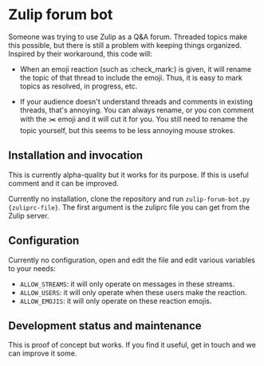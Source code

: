 # Zulip forum bot

Someone was trying to use Zulip as a Q&A forum.  Threaded topics make
this possible, but there is still a problem with keeping things
organized.  Inspired by their workaround, this code will:

* When an emoji reaction (such as :check_mark:) is given, it will
  rename the topic of that thread to include the emoji.  Thus, it is
  easy to mark topics as resolved, in progress, etc.

* If your audience doesn't understand threads and comments in existing
  threads, that's annoying.  You can always rename, or you con comment
  with the :scissors: emoji and it will cut it for you.  You still
  need to rename the topic yourself, but this seems to be less
  annoying mouse strokes.


## Installation and invocation

This is currently alpha-quality but it works for its purpose.  If this
is useful comment and it can be improved.

Currently no installation, clone the repository and run
`zulip-forum-bot.py {zuliprc-file}`.  The first argument is the
zuliprc file you can get from the Zulip server.


## Configuration

Currently no configuration, open and edit the file and edit various
variables to your needs:

* `ALLOW_STREAMS`: it will only operate on messages in these
streams.
* `ALLOW_USERS`: it will only operate when these users make the reaction.
* `ALLOW_EMOJIS`: it will only operate on these reaction emojis.


## Development status and maintenance

This is proof of concept but works.  If you find it useful, get in
touch and we can improve it some.
